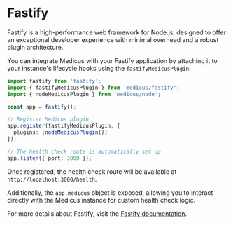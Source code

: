 # Fastify <Badge type="warning" text="Third-Party" />

Fastify is a high-performance web framework for Node.js, designed to offer an exceptional developer experience with minimal overhead and a robust plugin architecture.

You can integrate Medicus with your Fastify application by attaching it to your instance's lifecycle hooks using the `fastifyMedicusPlugin`:

```ts
import fastify from 'fastify';
import { fastifyMedicusPlugin } from 'medicus/fastify';
import { nodeMedicusPlugin } from 'medicus/node';

const app = fastify();

// Register Medicus plugin
app.register(fastifyMedicusPlugin, {
  plugins: [nodeMedicusPlugin()]
});

// The health check route is automatically set up
app.listen({ port: 3000 });
```

Once registered, the health check route will be available at `http://localhost:3000/health`.

Additionally, the `app.medicus` object is exposed, allowing you to interact directly with the Medicus instance for custom health check logic.

For more details about Fastify, visit the [Fastify documentation](https://www.fastify.io/).

